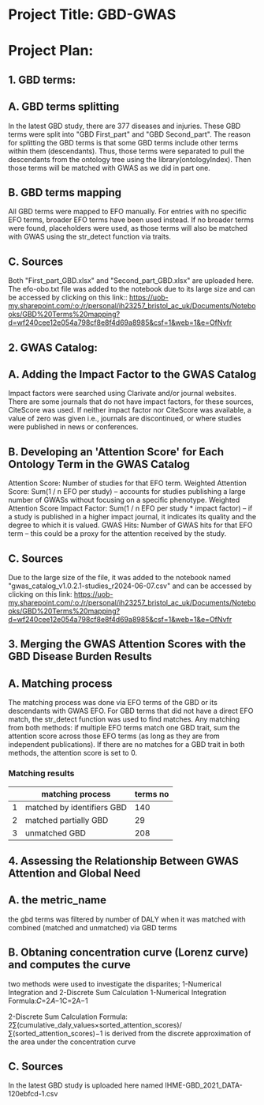 # Project Title: GBD-GWAS

# Project Plan:

## 1. GBD terms: 

## A. GBD terms splitting
In the latest GBD study, there are 377 diseases and injuries. These GBD terms were split into "GBD First_part" and "GBD Second_part". The reason for splitting the GBD terms is that some GBD terms include other terms within them (descendants). Thus, those terms were separated to pull the descendants from the ontology tree using the library(ontologyIndex). Then those terms will be matched with GWAS as we did in part one. 

## B. GBD terms mapping
All GBD terms were mapped to EFO manually. For entries with no specific EFO terms, broader EFO terms have been used instead. If no broader terms were found, placeholders were used, as those terms will also be matched with GWAS using the str_detect function via traits.

## C. Sources 
Both "First_part_GBD.xlsx" and "Second_part_GBD.xlsx" are uploaded here. The efo-obo.txt file was added to the notebook due to its large size and can be accessed by clicking on this link:: https://uob-my.sharepoint.com/:o:/r/personal/ih23257_bristol_ac_uk/Documents/Notebooks/GBD%20Terms%20mapping?d=wf240cee12e054a798cf8e8f4d69a8985&csf=1&web=1&e=OfNvfr

## 2. GWAS Catalog: 

## A. Adding the Impact Factor to the GWAS Catalog
Impact factors were searched using Clarivate and/or journal websites. There are some journals that do not have impact factors, for these sources, CiteScore was used. If neither impact factor nor CiteScore was available, a value of zero was given i.e., journals are discontinued, or where studies were published in news or conferences.


## B. Developing an 'Attention Score' for Each Ontology Term in the GWAS Catalog
Attention Score: Number of studies for that EFO term.
Weighted Attention Score: Sum(1 / n EFO per study) – accounts for studies publishing a large number of GWASs without focusing on a specific phenotype.
Weighted Attention Score Impact Factor: Sum(1 / n EFO per study * impact factor) – if a study is published in a higher impact journal, it indicates its quality and the degree to which it is valued.
GWAS Hits: Number of GWAS hits for that EFO term – this could be a proxy for the attention received by the study.

## C. Sources 
Due to the large size of the file, it was added to the notebook named "gwas_catalog_v1.0.2.1-studies_r2024-06-07.csv" and can be accessed by clicking on this link: https://uob-my.sharepoint.com/:o:/r/personal/ih23257_bristol_ac_uk/Documents/Notebooks/GBD%20Terms%20mapping?d=wf240cee12e054a798cf8e8f4d69a8985&csf=1&web=1&e=OfNvfr

## 3. Merging the GWAS Attention Scores with the GBD Disease Burden Results

## A. Matching process
The matching process was done via EFO terms of the GBD or its descendants with GWAS EFO. For GBD terms that did not have a direct EFO match, the str_detect function was used to find matches. Any matching from both methods: if multiple EFO terms match one GBD trait, sum the attention score across those EFO terms (as long as they are from independent publications). If there are no matches for a GBD trait in both methods, the attention score is set to 0.

###  Matching results

|   | matching process           | terms no |
|---|--------------------------- | -----    |
| 1 | matched by identifiers GBD |   140    |
| 2 | matched partially GBD      |   29     |
| 3 | unmatched GBD              |   208    |


## 4. Assessing the Relationship Between GWAS Attention and Global Need
## A. the metric_name
the gbd terms was filtered by number of DALY when it was matched with combined (matched and unmatched) via GBD terms 



## B. Obtaning concentration curve (Lorenz curve) and computes the curve
 two methods were used to investigate the disparites; 1-Numerical Integration and 2-Discrete Sum Calculation 
1-Numerical Integration
Formula:𝐶=2𝐴−1C=2A−1

2-Discrete Sum Calculation 
Formula: 2∑(cumulative_daly_values×sorted_attention_scores)/∑(sorted_attention_scores)−1 is derived from the discrete approximation of the area under the concentration curve

## C. Sources 
In the latest GBD study is uploaded here named IHME-GBD_2021_DATA-120ebfcd-1.csv





